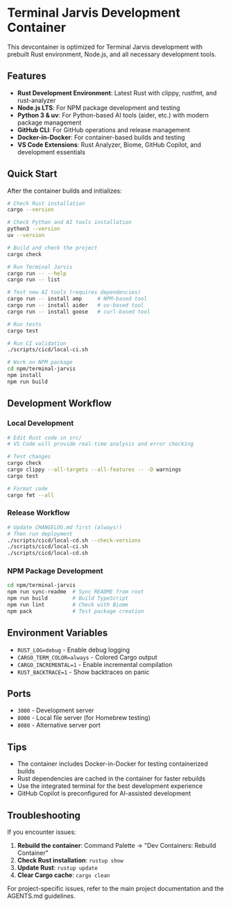 # Terminal Jarvis Development Container

This devcontainer is optimized for Terminal Jarvis development with prebuilt Rust environment, Node.js, and all necessary development tools.

## Features

- **Rust Development Environment**: Latest Rust with clippy, rustfmt, and rust-analyzer
- **Node.js LTS**: For NPM package development and testing
- **Python 3 & uv**: For Python-based AI tools (aider, etc.) with modern package management
- **GitHub CLI**: For GitHub operations and release management
- **Docker-in-Docker**: For container-based builds and testing
- **VS Code Extensions**: Rust Analyzer, Biome, GitHub Copilot, and development essentials

## Quick Start

After the container builds and initializes:

```bash
# Check Rust installation
cargo --version

# Check Python and AI tools installation
python3 --version
uv --version

# Build and check the project
cargo check

# Run Terminal Jarvis
cargo run -- --help
cargo run -- list

# Test new AI tools (requires dependencies)
cargo run -- install amp     # NPM-based tool
cargo run -- install aider   # uv-based tool  
cargo run -- install goose   # curl-based tool

# Run tests
cargo test

# Run CI validation
./scripts/cicd/local-ci.sh

# Work on NPM package
cd npm/terminal-jarvis
npm install
npm run build
```

## Development Workflow

### Local Development
```bash
# Edit Rust code in src/
# VS Code will provide real-time analysis and error checking

# Test changes
cargo check
cargo clippy --all-targets --all-features -- -D warnings
cargo test

# Format code
cargo fmt --all
```

### Release Workflow
```bash
# Update CHANGELOG.md first (always!)
# Then run deployment
./scripts/cicd/local-cd.sh --check-versions
./scripts/cicd/local-ci.sh
./scripts/cicd/local-cd.sh
```

### NPM Package Development
```bash
cd npm/terminal-jarvis
npm run sync-readme  # Sync README from root
npm run build        # Build TypeScript
npm run lint         # Check with Biome
npm pack             # Test package creation
```

## Environment Variables

- `RUST_LOG=debug` - Enable debug logging
- `CARGO_TERM_COLOR=always` - Colored Cargo output
- `CARGO_INCREMENTAL=1` - Enable incremental compilation
- `RUST_BACKTRACE=1` - Show backtraces on panic

## Ports

- `3000` - Development server
- `8000` - Local file server (for Homebrew testing)
- `8080` - Alternative server port

## Tips

- The container includes Docker-in-Docker for testing containerized builds
- Rust dependencies are cached in the container for faster rebuilds
- Use the integrated terminal for the best development experience
- GitHub Copilot is preconfigured for AI-assisted development

## Troubleshooting

If you encounter issues:

1. **Rebuild the container**: Command Palette → "Dev Containers: Rebuild Container"
2. **Check Rust installation**: `rustup show`
3. **Update Rust**: `rustup update`
4. **Clear Cargo cache**: `cargo clean`

For project-specific issues, refer to the main project documentation and the AGENTS.md guidelines.

